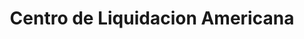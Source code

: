 ---
title: "Centro de Liquidacion Americana"
url: /san-jose/centro-de-liquidacion-americana/
shop: grandes almacenes
---